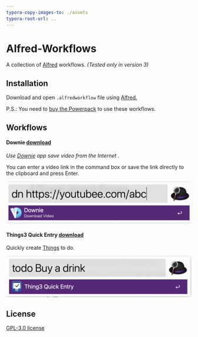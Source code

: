 ```yaml
---
typora-copy-images-to: ./assets
typora-root-url: ..
---
```


# Alfred-Workflows

A collection of  [Alfred](https://www.alfredapp.com/) workflows. *(Tested only in version 3)*



## Installation

Download and open `.alfredworkflow` file using [Alfred.](https://www.alfredapp.com/)

P.S.: You need to [buy the Powerpack](https://buy.alfredapp.com/) to use these workflows.



## Workflows

#### Downie [download](https://github.com/Zrocky/Alfred-Workflows/raw/master/Downie.alfredworkflow)

*Use [Downie](https://software.charliemonroe.net/downie/) app save video from the Internet .*

You can enter a video link in the command box or save the link directly to the clipboard and press Enter.

![image-20190531171019980](assets/image-20190531171019980.png)



#### Things3 Quick Entry [download](https://github.com/Zrocky/Alfred-Workflows/raw/master/Thing3%20Quick%20Entry.alfredworkflow)

Quickly create [Things](https://culturedcode.com/things/) to do.

![image-20190531171229520](assets/image-20190531171229520.png)



## License

[GPL-3.0 license](https://github.com/Zrocky/Alfred-Workflows/blob/master/LICENSE)

